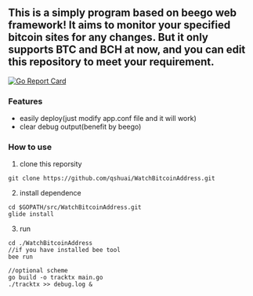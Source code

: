 ## This is a simply program based on beego web framework! It aims to monitor your specified bitcoin sites for any changes. But it only supports BTC and BCH at now, and you can edit this repository to meet your requirement.

[![Go Report Card](https://goreportcard.com/badge/github.com/qshuai/WatchBitcoinAddress)](https://goreportcard.com/report/github.com/qshuai/WatchBitcoinAddress)

### Features

- easily deploy(just modify app.conf file and it will work)
- clear debug output(benefit by beego)

### How to use

1. clone this reporsity
```
git clone https://github.com/qshuai/WatchBitcoinAddress.git
```
2. install dependence
```
cd $GOPATH/src/WatchBitcoinAddress.git
glide install
```
3. run 
```
cd ./WatchBitcoinAddress
//if you have installed bee tool
bee run

//optional scheme
go build -o tracktx main.go
./tracktx >> debug.log &
```
